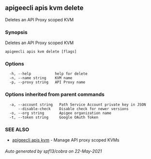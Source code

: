## apigeecli apis kvm delete

Deletes an API Proxy scoped KVM

### Synopsis

Deletes an API Proxy scoped KVM

```
apigeecli apis kvm delete [flags]
```

### Options

```
  -h, --help           help for delete
  -n, --name string    KVM name
  -p, --proxy string   API Proxy name
```

### Options inherited from parent commands

```
  -a, --account string   Path Service Account private key in JSON
      --disable-check    Disable check for newer versions
  -o, --org string       Apigee organization name
  -t, --token string     Google OAuth Token
```

### SEE ALSO

* [apigeecli apis kvm](apigeecli_apis_kvm.md)	 - Manage API proxy scoped KVMs

###### Auto generated by spf13/cobra on 22-May-2021
